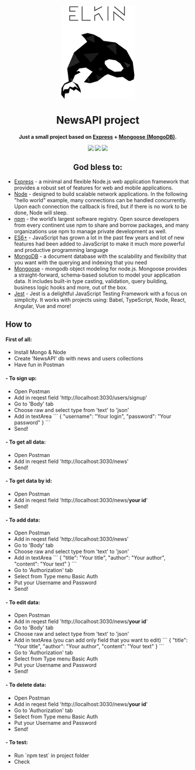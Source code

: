 <h1 align="center">
  <a href="https://github.com/elkinny">
    <img src="https://raw.githubusercontent.com/elkinny/Curriculum-Vitae/master/ekins_logo.png" alt="Elkin" width="200">
  </a>
  <br><br>
    NewsAPI project
</h1>

<h4 align="center">Just a small project based on <a href="https://expressjs.com" target="_blank">Express</a> + <a href="https://mongoosejs.com/" target="_blank">Mongoose (MongoDB)</a>.

<p align="center">
    <img src="https://forthebadge.com/images/badges/built-by-codebabes.svg">
    <img src="https://forthebadge.com/images/badges/made-with-javascript.svg">
    <img src="https://forthebadge.com/images/badges/powered-by-electricity.svg">
</p>

<h2 align="center"> God bless to: </h2>
<ul>
  <li><a href="https://expressjs.com">Express</a> - a minimal and flexible Node.js web application framework that provides a robust set of features for web and mobile applications.</li>
  <li><a href="https://nodejs.org/en/">Node</a> - designed to build scalable network applications. In the following "hello world" example, many connections can be handled concurrently. Upon each connection the callback is fired, but if there is no work to be done, Node will sleep.</li>
  <li><a href="https://docs.npmjs.com/about-npm/index.html">npm</a> - the world’s largest software registry. Open source developers from every continent use npm to share and borrow packages, and many organizations use npm to manage private development as well.</li>
  <li><a href="https://scrimba.com/g/gintrotoes6">ES6+</a> - JavaScript has grown a lot in the past few years and lot of new features had been added to JavaScript to make it much more powerful and productive programming language</li>
  <li><a href="https://www.mongodb.com/">MongoDB</a> - a document database with the scalability and flexibility that you want with the querying and indexing that you need </li>
  <li><a href="https://mongoosejs.com/">Mongoose</a> - mongodb object modeling for node.js. Mongoose provides a straight-forward, schema-based solution to model your application data. It includes built-in type casting, validation, query building, business logic hooks and more, out of the box.
  </li>
  <li><a href="https://jestjs.io">Jest</a> - Jest is a delightful JavaScript Testing Framework with a focus on simplicity. It works with projects using: Babel, TypeScript, Node, React, Angular, Vue and more!
  </li>
</ul>

<h2>How to</h2>
<h4>First of all:</h4>
<ul>
  <li>Install Mongo & Node</li>
  <li>Create 'NewsAPI' db with news and users collections</li>
  <li>Have fun in Postman</li>
</ul>
<h4>- To sign up:</h4>
<ul>
  <li>Open Postman</li>
  <li>Add in reqest field 'http://localhost:3030/users/signup'</li>
  <li>Go to 'Body' tab</li>
  <li>Choose raw and select type from 'text' to 'json'</li>
  <li>Add in textArea
      ```
      {
        "username": "Your login",
        "password": "Your password"
      }
      ```
  </li>
  <li>Send!</li>
</ul>
<h4>- To get all data:</h4>
<ul>
  <li>Open Postman</li>
  <li>Add in reqest field 'http://localhost:3030/news'</li>
  <li>Send!</li>
</ul>
<h4>- To get data by id:</h4>
<ul>
  <li>Open Postman</li>
  <li>Add in reqest field 'http://localhost:3030/news/<b>your id</b>'</li>
  <li>Send!</li>
</ul>
<h4>- To add data:</h4>
<ul>
  <li>Open Postman</li>
  <li>Add in reqest field 'http://localhost:3030/news'</li>
  <li>Go to 'Body' tab</li>
  <li>Choose raw and select type from 'text' to 'json'</li>
  <li>Add in textArea
      ```
      {
        "title": "Your title",
        "author": "Your author",
        "content": "Your text"
      }
      ```
  </li>
  <li>Go to 'Authorization' tab</li>
  <li>Select from Type menu Basic Auth</li>
  <li>Put your Username and Password</li>
  <li>Send!</li>
</ul>
<h4>- To edit data:</h4>
<ul>
  <li>Open Postman</li>
  <li>Add in reqest field 'http://localhost:3030/news/<b>your id</b>'</li>
  <li>Go to 'Body' tab</li>
  <li>Choose raw and select type from 'text' to 'json'</li>
  <li>Add in textArea (you can add only field that you want to edit)
      ```
      {
        "title": "Your title",
        "author": "Your author",
        "content": "Your text"
      }
      ```
  </li>
  <li>Go to 'Authorization' tab</li>
  <li>Select from Type menu Basic Auth</li>
  <li>Put your Username and Password</li>
  <li>Send!</li>
</ul>
<h4>- To delete data:</h4>
<ul>
  <li>Open Postman</li>
  <li>Add in reqest field 'http://localhost:3030/news/<b>your id</b>'</li>
  <li>Go to 'Authorization' tab</li>
  <li>Select from Type menu Basic Auth</li>
  <li>Put your Username and Password</li>
  <li>Send!</li>
</ul>
<h4>- To test:</h4>
<ul>
  <li>Run `npm test` in project folder</li>
  <li>Check</li>
</ul>
